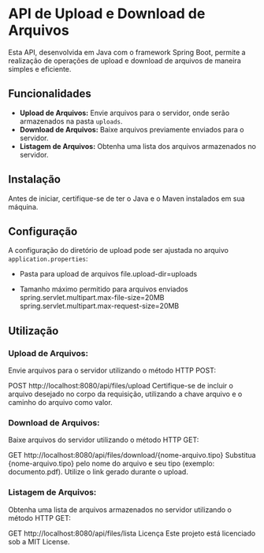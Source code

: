 # API de Upload e Download de Arquivos

Esta API, desenvolvida em Java com o framework Spring Boot, permite a realização de operações de upload e download de arquivos de maneira simples e eficiente.


## Funcionalidades

- **Upload de Arquivos:** Envie arquivos para o servidor, onde serão armazenados na pasta `uploads`.
- **Download de Arquivos:** Baixe arquivos previamente enviados para o servidor.
- **Listagem de Arquivos:** Obtenha uma lista dos arquivos armazenados no servidor.


## Instalação
Antes de iniciar, certifique-se de ter o Java e o Maven instalados em sua máquina.

## Configuração
A configuração do diretório de upload pode ser ajustada no arquivo `application.properties`:

- Pasta para upload de arquivos
file.upload-dir=uploads

- Tamanho máximo permitido para arquivos enviados
spring.servlet.multipart.max-file-size=20MB
spring.servlet.multipart.max-request-size=20MB


## Utilização

### Upload de Arquivos:
Envie arquivos para o servidor utilizando o método HTTP POST:

POST http://localhost:8080/api/files/upload
Certifique-se de incluir o arquivo desejado no corpo da requisição, utilizando a chave arquivo e o caminho do arquivo como valor.


### Download de Arquivos:
Baixe arquivos do servidor utilizando o método HTTP GET:

GET http://localhost:8080/api/files/download/{nome-arquivo.tipo}
Substitua {nome-arquivo.tipo} pelo nome do arquivo e seu tipo (exemplo: documento.pdf). Utilize o link gerado durante o upload.


### Listagem de Arquivos:
Obtenha uma lista de arquivos armazenados no servidor utilizando o método HTTP GET:

GET http://localhost:8080/api/files/lista
Licença
Este projeto está licenciado sob a MIT License.